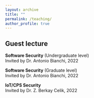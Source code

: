 ```yaml
---
layout: archive
title: ""
permalink: /teaching/
author_profile: true
---
```


## Guest lecture
**Software Security** (Undergraduate level)<br/>
Invited by Dr. Antonio Bianchi, 2022

**Software Security** (Graduate level)<br/>
Invited by Dr. Antonio Bianchi, 2022

**IoT/CPS Security**<br/>
Invited by Dr. Z. Berkay Celik, 2022

